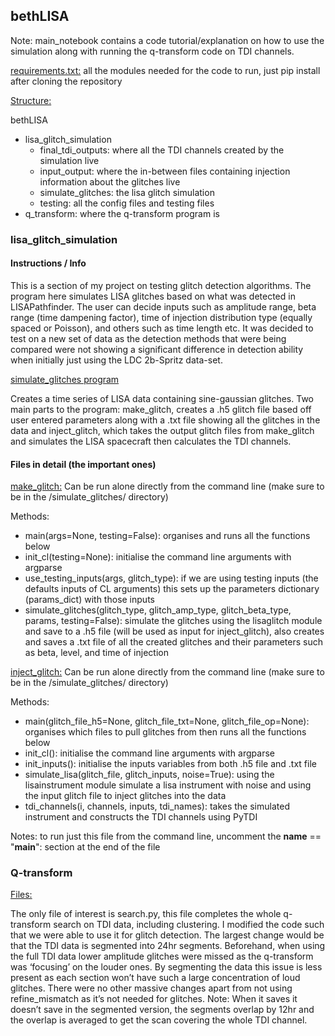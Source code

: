 ## bethLISA

Note: main_notebook contains a code tutorial/explanation on how to use the simulation along with running the q-transform code on TDI channels.

<ins>requirements.txt:</ins> all the modules needed for the code to run, just pip install after cloning the repository

<ins>Structure:</ins>

bethLISA
- lisa_glitch_simulation
  - final_tdi_outputs: where all the TDI channels created by the simulation live
  - input_output: where the in-between files containing injection information about the glitches live
  - simulate_glitches: the lisa glitch simulation
  - testing: all the config files and testing files
- q_transform: where the q-transform program is

### lisa_glitch_simulation

#### Instructions / Info

This is a section of my project on testing glitch detection algorithms. The program here simulates LISA glitches based on what was detected in LISAPathfinder. The user can decide inputs such as amplitude range, beta range (time dampening factor), time of injection distribution type (equally spaced or Poisson), and others such as time length etc. 
It was decided to test on a new set of data as the detection methods that were being compared were not showing a significant difference in detection ability when initially just using the LDC 2b-Spritz data-set. 

<ins>simulate_glitches program</ins>

Creates a time series of LISA data containing sine-gaussian glitches. Two main parts to the program: make_glitch, creates a .h5 glitch file based off user entered parameters along with a .txt file showing all the glitches in the data and inject_glitch, which takes the output glitch files from make_glitch and simulates the LISA spacecraft then calculates the TDI channels. 

#### Files in detail (the important ones)

<ins>make_glitch:</ins> 
Can be run alone directly from the command line (make sure to be in the /simulate_glitches/ directory)

Methods:
- main(args=None, testing=False): organises and runs all the functions below
- init_cl(testing=None): initialise the command line arguments with argparse
- use_testing_inputs(args, glitch_type): if we are using testing inputs (the defaults inputs of CL arguments) this sets up the parameters dictionary (params_dict) with those inputs
- simulate_glitches(glitch_type, glitch_amp_type, glitch_beta_type, params, testing=False): simulate the glitches using the lisaglitch module and save to a .h5 file (will be used as input for inject_glitch), also creates and saves a .txt file of all the created glitches and their parameters such as beta, level, and time of injection

<ins>inject_glitch:</ins> 
Can be run alone directly from the command line (make sure to be in the /simulate_glitches/ directory)

Methods:
- main(glitch_file_h5=None, glitch_file_txt=None, glitch_file_op=None): organises which files to pull glitches from then runs all the functions below 
- init_cl(): initialise the command line arguments with argparse
- init_inputs(): initialise the inputs variables from both .h5 file and .txt file
- simulate_lisa(glitch_file, glitch_inputs, noise=True): using the lisainstrument module simulate a lisa instrument with noise and using the input glitch file to inject glitches into the data
- tdi_channels(i, channels, inputs, tdi_names): takes the simulated instrument and constructs the TDI channels using PyTDI

Notes: to run just this file from the command line, uncomment the __name__ == "__main__": section at the end of the file

### Q-transform

<ins>Files:</ins>

The only file of interest is search.py, this file completes the whole q-transform search on TDI data, including clustering. I modified the code such that we were able to use it for glitch detection. The largest change would be that the TDI data is segmented into 24hr segments. Beforehand, when using the full TDI data lower amplitude glitches were missed as the q-transform was ‘focusing’ on the louder ones. By segmenting the data this issue is less present as each section won’t have such a large concentration of loud glitches. There were no other massive changes apart from not using refine_mismatch as it’s not needed for glitches. 
Note: When it saves it doesn’t save in the segmented version, the segments overlap by 12hr and the overlap is averaged to get the scan covering the whole TDI channel.
